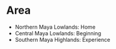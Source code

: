 # Area

- Northern Maya Lowlands: Home
- Central Maya Lowlands: Beginning
- Southern Maya Highlands: Experience


